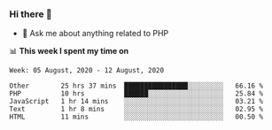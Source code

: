 ### Hi there 👋

<!--
**mustafaculban/mustafaculban** is a ✨ _special_ ✨ repository because its `README.md` (this file) appears on your GitHub profile.

Here are some ideas to get you started:

- 🌱 I’m currently learning ...
- 👯 I’m looking to collaborate on ...
- 🤔 I’m looking for help with ...
- 📫 How to reach me: ...
- 😄 Pronouns: ...
- ⚡ Fun fact: ...

-->
- 💬 Ask me about anything related to PHP


📊 **This week I spent my time on**
<!--START_SECTION:waka-->
```text
Week: 05 August, 2020 - 12 August, 2020

Other        25 hrs 37 mins  ████████████████░░░░░░░░░   66.16 % 
PHP          10 hrs          ██████░░░░░░░░░░░░░░░░░░░   25.84 % 
JavaScript   1 hr 14 mins    ░░░░░░░░░░░░░░░░░░░░░░░░░   03.21 % 
Text         1 hr 8 mins     ░░░░░░░░░░░░░░░░░░░░░░░░░   02.95 % 
HTML         11 mins         ░░░░░░░░░░░░░░░░░░░░░░░░░   00.50 %
```
<!--END_SECTION:waka-->
